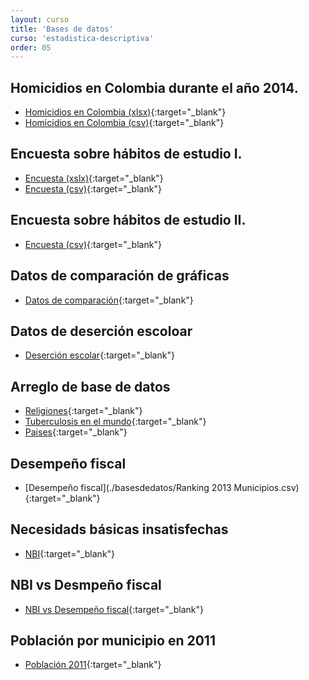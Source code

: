 ```yaml
---
layout: curso
title: 'Bases de datos'
curso: 'estadistica-descriptiva'
order: 05
---
```


## Homicidios en Colombia durante el año 2014.

- [Homicidios en Colombia (xlsx)](./basesdedatos/HomicidiosColombia2014.xlsx){:target="_blank"}
- [Homicidios en Colombia (csv)](./basesdedatos/HomicidiosColombia2014.csv){:target="_blank"}

## Encuesta sobre hábitos de estudio I.

* [Encuesta (xslx)](./basesdedatos/Encuesta.xlsx){:target="_blank"}
* [Encuesta (csv)](./basesdedatos/Encuesta.csv){:target="_blank"}

## Encuesta sobre hábitos de estudio II.

* [Encuesta (csv)](./basesdedatos/Encuesta2.csv){:target="_blank"}

## Datos de comparación de gráficas

* [Datos de comparación](./basesdedatos/compara_graficas.xlsx){:target="_blank"}

## Datos de deserción escoloar

* [Deserción escolar](./basesdedatos/deserción_escolar_2015.xlsx){:target="_blank"}

## Arreglo de base de datos

* [Religiones](./basesdedatos/religions.xlsx){:target="_blank"}
* [Tuberculosis en el mundo](./basesdedatos/tb.xlsx){:target="_blank"}
* [Paises](./basesdedatos/paises.xlsx){:target="_blank"}

## Desempeño fiscal

* [Desempeño fiscal](./basesdedatos/Ranking 2013 Municipios.csv){:target="_blank"}

## Necesidads básicas insatisfechas

* [NBI](./basesdedatos/MunicipiosNBI.csv){:target="_blank"}

## NBI vs Desmpeño fiscal

* [NBI vs Desempeño fiscal](./basesdedatos/NBI_vs_DesempeñoFiscal.xlsx){:target="_blank"}

## Población por municipio en 2011

* [Población 2011](./basesdedatos/poblacion_col.xlsx){:target="_blank"}

